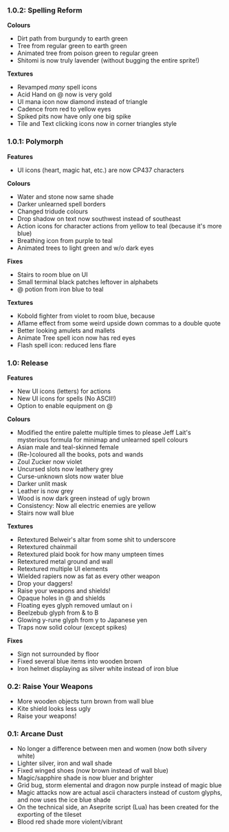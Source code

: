 ### 1.0.2: Spelling Reform
**Colours**
- Dirt path from burgundy to earth green
- Tree from regular green to earth green
- Animated tree from poison green to regular green
- Shitomi is now truly lavender (without bugging the entire sprite!)

**Textures**
- Revamped *many* spell icons
- Acid Hand on @ now is very gold
- UI mana icon now diamond instead of triangle
- Cadence from red to yellow eyes
- Spiked pits now have only one big spike
- Tile and Text clicking icons now in corner triangles style

### 1.0.1: Polymorph
**Features**
- UI icons (heart, magic hat, etc.) are now CP437 characters

**Colours**
- Water and stone now same shade
- Darker unlearned spell borders
- Changed tridude colours
- Drop shadow on text now southwest instead of southeast
- Action icons for character actions from yellow to teal (because it's more blue)
- Breathing icon from purple to teal
- Animated trees to light green and w/o dark eyes

**Fixes**
- Stairs to room blue on UI
- Small terminal black patches leftover in alphabets
- @ potion from iron blue to teal

**Textures**
- Kobold fighter from violet to room blue, because
- Aflame effect from some weird upside down commas to a double quote
- Better looking amulets and mallets
- Animate Tree spell icon now has red eyes
- Flash spell icon: reduced lens flare

### 1.0: Release
**Features**
- New UI icons (letters) for actions
- New UI icons for spells (No ASCII!)
- Option to enable equipment on @

**Colours**
- Modified the entire palette multiple times to please Jeff Lait's mysterious formula for minimap and unlearned spell colours
- Asian male and teal-skinned female
- (Re-)coloured all the books, pots and wands
- Zoul Zucker now violet
- Uncursed slots now leathery grey
- Curse-unknown slots now water blue
- Darker unlit mask
- Leather is now grey
- Wood is now dark green instead of ugly brown
- Consistency: Now all electric enemies are yellow
- Stairs now wall blue

**Textures**
- Retextured Belweir's altar from some shit to underscore
- Retextured chainmail
- Retextured plaid book for how many umpteen times
- Retextured metal ground and wall
- Retextured multiple UI elements
- Wielded rapiers now as fat as every other weapon
- Drop your daggers!
- Raise your weapons and shields!
- Opaque holes in @ and shields
- Floating eyes glyph removed umlaut on i
- Beelzebub glyph from & to B
- Glowing y-rune glyph from y to Japanese yen
- Traps now solid colour (except spikes)

**Fixes**
- Sign not surrounded by floor
- Fixed several blue items into wooden brown
- Iron helmet displaying as silver white instead of iron blue

### 0.2: Raise Your Weapons
- More wooden objects turn brown from wall blue
- Kite shield looks less ugly
- Raise your weapons!

### 0.1: Arcane Dust
- No longer a difference between men and women (now both silvery white)
- Lighter silver, iron and wall shade
- Fixed winged shoes (now brown instead of wall blue)
- Magic/sapphire shade is now bluer and brighter
- Grid bug, storm elemental and dragon now purple instead of magic blue
- Magic attacks now are actual ascii characters instead of custom glyphs, and now uses the ice blue shade
- On the technical side, an Aseprite script (Lua) has been created for the exporting of the tileset
- Blood red shade more violent/vibrant
